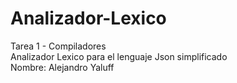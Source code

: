 # Analizador-Lexico
Tarea 1 - Compiladores <br />
Analizador Lexico para el lenguaje Json simplificado <br />
Nombre: Alejandro Yaluff

